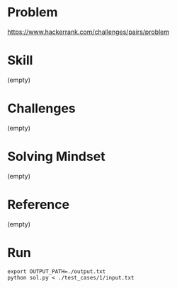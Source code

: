 
# Problem
https://www.hackerrank.com/challenges/pairs/problem

# Skill
(empty)

# Challenges
(empty)

# Solving Mindset
(empty)

# Reference
(empty)

# Run
```
export OUTPUT_PATH=./output.txt
python sol.py < ./test_cases/1/input.txt
```